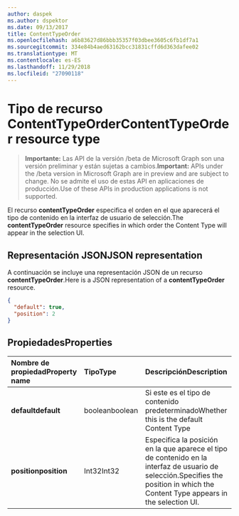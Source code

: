 ```yaml
---
author: daspek
ms.author: dspektor
ms.date: 09/13/2017
title: ContentTypeOrder
ms.openlocfilehash: a6b83627d86bbb35357f03dbee3605c6fb1df7a1
ms.sourcegitcommit: 334e84b4aed63162bcc31831cffd6d363dafee02
ms.translationtype: MT
ms.contentlocale: es-ES
ms.lasthandoff: 11/29/2018
ms.locfileid: "27090118"
---
```

# <a name="contenttypeorder-resource-type"></a><span data-ttu-id="a4adf-102">Tipo de recurso ContentTypeOrder</span><span class="sxs-lookup"><span data-stu-id="a4adf-102">ContentTypeOrder resource type</span></span>

> <span data-ttu-id="a4adf-103">**Importante:** Las API de la versión /beta de Microsoft Graph son una versión preliminar y están sujetas a cambios.</span><span class="sxs-lookup"><span data-stu-id="a4adf-103">**Important:** APIs under the /beta version in Microsoft Graph are in preview and are subject to change.</span></span> <span data-ttu-id="a4adf-104">No se admite el uso de estas API en aplicaciones de producción.</span><span class="sxs-lookup"><span data-stu-id="a4adf-104">Use of these APIs in production applications is not supported.</span></span>

<span data-ttu-id="a4adf-105">El recurso **contentTypeOrder** especifica el orden en el que aparecerá el tipo de contenido en la interfaz de usuario de selección.</span><span class="sxs-lookup"><span data-stu-id="a4adf-105">The **contentTypeOrder** resource specifies in which order the Content Type will appear in the selection UI.</span></span>

## <a name="json-representation"></a><span data-ttu-id="a4adf-106">Representación JSON</span><span class="sxs-lookup"><span data-stu-id="a4adf-106">JSON representation</span></span>

<span data-ttu-id="a4adf-107">A continuación se incluye una representación JSON de un recurso **contentTypeOrder**.</span><span class="sxs-lookup"><span data-stu-id="a4adf-107">Here is a JSON representation of a **contentTypeOrder** resource.</span></span>
<!-- { "blockType": "resource", "@type": "microsoft.graph.contentTypeOrder", "@type.aka": "oneDrive.contentTypeOrderFacet" } -->

```json
{
  "default": true,
  "position": 2
}
```

## <a name="properties"></a><span data-ttu-id="a4adf-108">Propiedades</span><span class="sxs-lookup"><span data-stu-id="a4adf-108">Properties</span></span>

| <span data-ttu-id="a4adf-109">Nombre de propiedad</span><span class="sxs-lookup"><span data-stu-id="a4adf-109">Property name</span></span> | <span data-ttu-id="a4adf-110">Tipo</span><span class="sxs-lookup"><span data-stu-id="a4adf-110">Type</span></span>    | <span data-ttu-id="a4adf-111">Descripción</span><span class="sxs-lookup"><span data-stu-id="a4adf-111">Description</span></span>
|:--------------|:--------|:----------------------------------------------------
| <span data-ttu-id="a4adf-112">**default**</span><span class="sxs-lookup"><span data-stu-id="a4adf-112">**default**</span></span>   | <span data-ttu-id="a4adf-113">boolean</span><span class="sxs-lookup"><span data-stu-id="a4adf-113">boolean</span></span> | <span data-ttu-id="a4adf-114">Si este es el tipo de contenido predeterminado</span><span class="sxs-lookup"><span data-stu-id="a4adf-114">Whether this is the default Content Type</span></span>
| <span data-ttu-id="a4adf-115">**position**</span><span class="sxs-lookup"><span data-stu-id="a4adf-115">**position**</span></span>  | <span data-ttu-id="a4adf-116">Int32</span><span class="sxs-lookup"><span data-stu-id="a4adf-116">Int32</span></span>   | <span data-ttu-id="a4adf-117">Especifica la posición en la que aparece el tipo de contenido en la interfaz de usuario de selección.</span><span class="sxs-lookup"><span data-stu-id="a4adf-117">Specifies the position in which the Content Type appears in the selection UI.</span></span>

<!-- {
  "type": "#page.annotation",
  "description": "",
  "keywords": "",
  "section": "documentation",
  "tocPath": "Resources/ContentTypeOrder"
} -->
